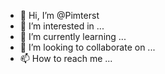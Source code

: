 - 👋 Hi, I’m @Pimterst
- 👀 I’m interested in ...
- 🌱 I’m currently learning ...
- 💞️ I’m looking to collaborate on ...
- 📫 How to reach me ...

<!---
Pimterst/Pimterst is a ✨ special ✨ repository because its `README.md` (this file) appears on your GitHub profile.
You can click the Preview link to take a look at your changes.
--->
